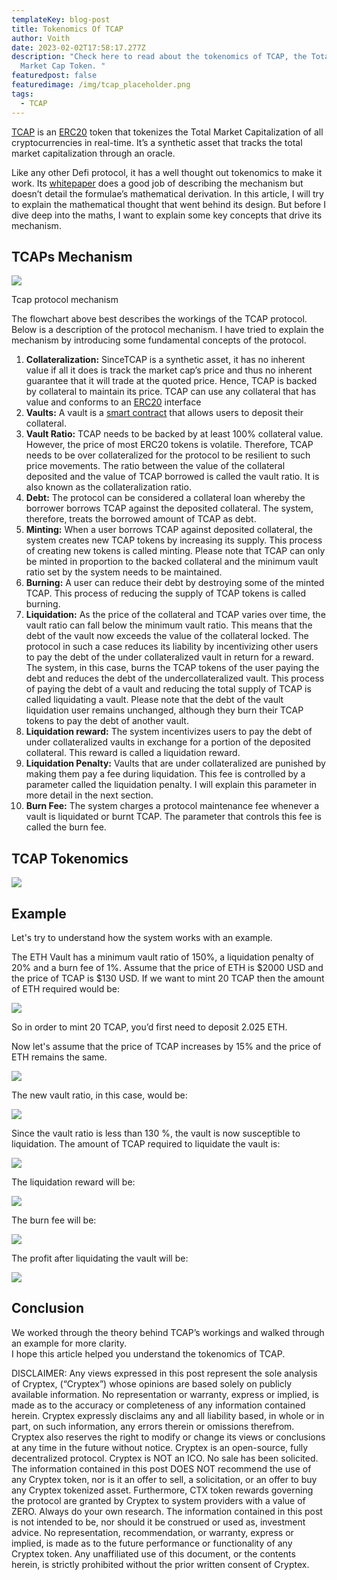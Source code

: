 ```yaml
---
templateKey: blog-post
title: Tokenomics Of TCAP
author: Voith
date: 2023-02-02T17:58:17.277Z
description: "Check here to read about the tokenomics of TCAP, the Total Crypto
  Market Cap Token. "
featuredpost: false
featuredimage: /img/tcap_placeholder.png
tags:
  - TCAP
---
```

[TCAP](https://cryptex.finance/) is an [ERC20](https://ethereum.org/en/developers/docs/standards/tokens/erc-20/) token that tokenizes the Total Market Capitalization of all cryptocurrencies in real-time. It’s a synthetic asset that tracks the total market capitalization through an oracle.

Like any other Defi protocol, it has a well thought out tokenomics to make it work. Its [whitepaper](https://cryptex.finance/White_Paper.pdf) does a good job of describing the mechanism but doesn’t detail the formulae’s mathematical derivation. In this article, I will try to explain the mathematical thought that went behind its design. But before I dive deep into the maths, I want to explain some key concepts that drive its mechanism.

## TCAPs Mechanism

![](https://miro.medium.com/max/700/1*Bg_fugzM8cBDFyoeaLgq4g.png)

Tcap protocol mechanism

The flowchart above best describes the workings of the TCAP protocol. Below is a description of the protocol mechanism. I have tried to explain the mechanism by introducing some fundamental concepts of the protocol.

1. **Collateralization:** SinceTCAP is a synthetic asset, it has no inherent value if all it does is track the market cap’s price and thus no inherent guarantee that it will trade at the quoted price. Hence, TCAP is backed by collateral to maintain its price. TCAP can use any collateral that has value and conforms to an [ERC20](https://ethereum.org/en/developers/docs/standards/tokens/erc-20/) interface
2. **Vaults:** A vault is a [smart contract](https://ethereum.org/en/developers/docs/smart-contracts/) that allows users to deposit their collateral.
3. **Vault Ratio:** TCAP needs to be backed by at least 100% collateral value. However, the price of most ERC20 tokens is volatile. Therefore, TCAP needs to be over collateralized for the protocol to be resilient to such price movements. The ratio between the value of the collateral deposited and the value of TCAP borrowed is called the vault ratio. It is also known as the collateralization ratio.
4. **Debt:** The protocol can be considered a collateral loan whereby the borrower borrows TCAP against the deposited collateral. The system, therefore, treats the borrowed amount of TCAP as debt.
5. **Minting:** When a user borrows TCAP against deposited collateral, the system creates new TCAP tokens by increasing its supply. This process of creating new tokens is called minting. Please note that TCAP can only be minted in proportion to the backed collateral and the minimum vault ratio set by the system needs to be maintained.
6. **Burning:** A user can reduce their debt by destroying some of the minted TCAP. This process of reducing the supply of TCAP tokens is called burning.
7. **Liquidation:** As the price of the collateral and TCAP varies over time, the vault ratio can fall below the minimum vault ratio. This means that the debt of the vault now exceeds the value of the collateral locked. The protocol in such a case reduces its liability by incentivizing other users to pay the debt of the under collateralized vault in return for a reward. The system, in this case, burns the TCAP tokens of the user paying the debt and reduces the debt of the undercollateralized vault. This process of paying the debt of a vault and reducing the total supply of TCAP is called liquidating a vault. Please note that the debt of the vault liquidation user remains unchanged, although they burn their TCAP tokens to pay the debt of another vault.
8. **Liquidation reward:** The system incentivizes users to pay the debt of under collateralized vaults in exchange for a portion of the deposited collateral. This reward is called a liquidation reward.
9. **Liquidation Penalty:** Vaults that are under collateralized are punished by making them pay a fee during liquidation. This fee is controlled by a parameter called the liquidation penalty. I will explain this parameter in more detail in the next section.
10. **Burn Fee:** The system charges a protocol maintenance fee whenever a vault is liquidated or burnt TCAP. The parameter that controls this fee is called the burn fee.

## TCAP Tokenomics

![](https://miro.medium.com/max/700/1*n-ggncw20Z6pg-z7JQFv1A.png)

## **Example**

Let's try to understand how the system works with an example.

The ETH Vault has a minimum vault ratio of 150%, a liquidation penalty of 20% and a burn fee of 1%. Assume that the price of ETH is $2000 USD and the price of TCAP is $130 USD. If we want to mint 20 TCAP then the amount of ETH required would be:

![](https://miro.medium.com/max/700/1*bD0fZ8aGZOqbxZnXvjVI-A.png)

So in order to mint 20 TCAP, you’d first need to deposit 2.025 ETH.

Now let's assume that the price of TCAP increases by 15% and the price of ETH remains the same.

![](https://miro.medium.com/max/700/1*uT5zdcqjKTjz6HJOA6tpbA.png)

The new vault ratio, in this case, would be:

![](https://miro.medium.com/max/700/1*8VLtEv6j4XydvBHR12pXPg.png)

Since the vault ratio is less than 130 %, the vault is now susceptible to liquidation. The amount of TCAP required to liquidate the vault is:

![](https://miro.medium.com/max/700/1*lghd2y4uD3nFCuNVujUumA.png)

The liquidation reward will be:

![](https://miro.medium.com/max/700/1*FbV1e5ynutJGRz9Z5MC6qA.png)

The burn fee will be:

![](https://miro.medium.com/max/700/1*wTSpB1XDBB6T0uNFqr-kRA.png)

The profit after liquidating the vault will be:

![](https://miro.medium.com/max/700/1*rXUVYyXUvqH0NR5klbOMzg.png)

## **Conclusion**

We worked through the theory behind TCAP’s workings and walked through an example for more clarity.\
I hope this article helped you understand the tokenomics of TCAP.

[](https://medium.com/m/signin?actionUrl=https%3A%2F%2Fmedium.com%2F_%2Fvote%2Fp%2Fce9da45e1be9&operation=register&redirect=https%3A%2F%2Fmedium.com%2F%40voithjm1%2Ftokenomics-of-tcap-ce9da45e1be9&user=Voith&userId=ed96bf87403b&source=-----ce9da45e1be9---------------------clap_footer-----------)

DISCLAIMER: Any views expressed in this post represent the sole analysis of Cryptex, (“Cryptex”) whose opinions are based solely on publicly available information. No representation or warranty, express or implied, is made as to the accuracy or completeness of any information contained herein. Cryptex expressly disclaims any and all liability based, in whole or in part, on such information, any errors therein or omissions therefrom. Cryptex also reserves the right to modify or change its views or conclusions at any time in the future without notice. Cryptex is an open-source, fully decentralized protocol. Cryptex is NOT an ICO. No sale has been solicited. The information contained in this post DOES NOT recommend the use of any Cryptex token, nor is it an offer to sell, a solicitation, or an offer to buy any Cryptex tokenized asset. Furthermore, CTX token rewards governing the protocol are granted by Cryptex to system providers with a value of ZERO. Always do your own research. The information contained in this post is not intended to be, nor should it be construed or used as, investment advice. No representation, recommendation, or warranty, express or implied, is made as to the future performance or functionality of any Cryptex token. Any unaffiliated use of this document, or the contents herein, is strictly prohibited without the prior written consent of Cryptex.

[](https://medium.com/m/signin?actionUrl=https%3A%2F%2Fmedium.com%2F_%2Fvote%2Fp%2Fce9da45e1be9&operation=register&redirect=https%3A%2F%2Fmedium.com%2F%40voithjm1%2Ftokenomics-of-tcap-ce9da45e1be9&user=Voith&userId=ed96bf87403b&source=-----ce9da45e1be9---------------------clap_footer-----------)